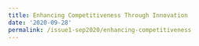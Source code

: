 ```yaml
---
title: Enhancing Competitiveness Through Innovation
date: '2020-09-28'
permalink: /issue1-sep2020/enhancing-competitiveness
---
```




